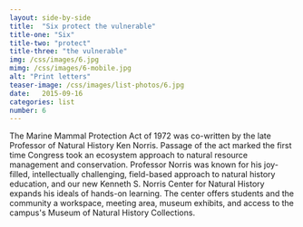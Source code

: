 ```yaml
---
layout: side-by-side
title:  "Six protect the vulnerable"
title-one: "Six"
title-two: "protect"
title-three: "the vulnerable"
img: /css/images/6.jpg
mimg: /css/images/6-mobile.jpg
alt: "Print letters"
teaser-image: /css/images/list-photos/6.jpg
date:   2015-09-16
categories: list
number: 6
---
```

The Marine Mammal Protection Act of 1972 was co-written by the late Professor of Natural History Ken Norris. Passage of the act marked the first time Congress took an ecosystem approach to natural resource management and conservation. Professor Norris was known for his joy-filled, intellectually challenging, field-based approach to natural history education, and our new Kenneth S. Norris Center for Natural History expands his ideals of hands-on learning. The center offers students and the community a workspace, meeting area, museum exhibits, and access to the campus's Museum of Natural History Collections. 